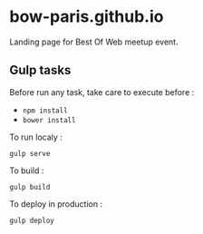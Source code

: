 # bow-paris.github.io

Landing page for Best Of Web meetup event.

## Gulp tasks

Before run any task, take care to execute before :
* `npm install`
* `bower install`


To run localy :

    gulp serve

To build :
	
	gulp build

To deploy in production :

	gulp deploy
	
